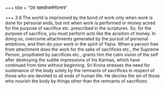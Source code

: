 +++
title = "09 यज्ञार्थात्कर्मणोऽन्यत्र"

+++
3.9 The world is imprisoned by the bond of work only when work is done
for personal ends, but not when work is performed or money acired for
the purpose of sacrifice etc. prescribed in the scriptures. So, for the
purpose of sacrifice, you must perform acts like the acisition of money.
In doing so, overcome attachments generated by the pursuit of personal
ambitions, and then do your work in the spirit of Yajna. When a person
free from attachment does the work for the sake of sacrifices etc., the
Supreme Person, propitiated by sacrifices etc., grants him the calm
vision of the self after destroying the subtle impressions of his
Karmas, which have continued from time without beginning. Sri Krsna
stresses the need for sustenance of the body solely by the remnants of
sacrifices in respect of those who are devoted to all ends of human
life. He decries the sin of those who nourish the body by things other
than the remnants of sacrifices:

